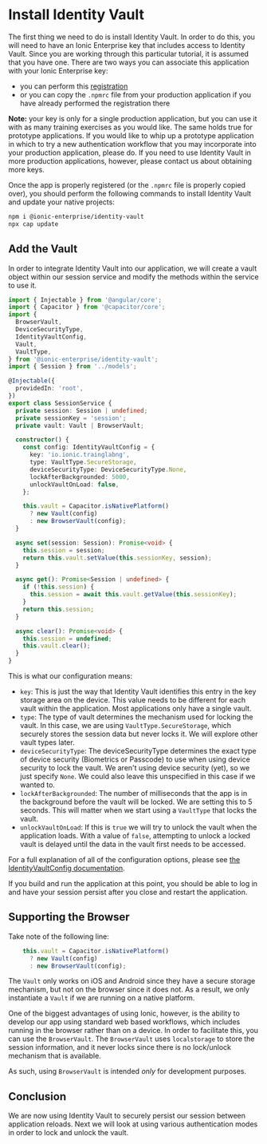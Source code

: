 # Install Identity Vault

The first thing we need to do is install Identity Vault. In order to do this, you will need to have an Ionic Enterprise key that includes access to Identity Vault. Since you are working through this particular tutorial, it is assumed that you have one. There are two ways you can associate this application with your Ionic Enterprise key:

- you can perform this <a href="https://ionic.io/docs/premier-plugins/setup" target="_blank">registration</a>
- or you can copy the `.npmrc` file from your production application if you have already performed the registration there

**Note:** your key is only for a single production application, but you can use it with as many training exercises as you would like. The same holds true for prototype applications. If you would like to whip up a prototype application in which to try a new authentication workflow that you may incorporate into your production application, please do. If you need to use Identity Vault in more production applications, however, please contact us about obtaining more keys.

Once the app is properly registered (or the `.npmrc` file is properly copied over), you should perform the following commands to install Identity Vault and update your native projects:

```bash
npm i @ionic-enterprise/identity-vault
npx cap update
```

## Add the Vault

In order to integrate Identity Vault into our application, we will create a vault object within our session service and modify the methods within the service to use it.

```TypeScript
import { Injectable } from '@angular/core';
import { Capacitor } from '@capacitor/core';
import {
  BrowserVault,
  DeviceSecurityType,
  IdentityVaultConfig,
  Vault,
  VaultType,
} from '@ionic-enterprise/identity-vault';
import { Session } from '../models';

@Injectable({
  providedIn: 'root',
})
export class SessionService {
  private session: Session | undefined;
  private sessionKey = 'session';
  private vault: Vault | BrowserVault;

  constructor() {
    const config: IdentityVaultConfig = {
      key: 'io.ionic.trainglabng',
      type: VaultType.SecureStorage,
      deviceSecurityType: DeviceSecurityType.None,
      lockAfterBackgrounded: 5000,
      unlockVaultOnLoad: false,
    };

    this.vault = Capacitor.isNativePlatform()
      ? new Vault(config)
      : new BrowserVault(config);
  }

  async set(session: Session): Promise<void> {
    this.session = session;
    return this.vault.setValue(this.sessionKey, session);
  }

  async get(): Promise<Session | undefined> {
    if (!this.session) {
      this.session = await this.vault.getValue(this.sessionKey);
    }
    return this.session;
  }

  async clear(): Promise<void> {
    this.session = undefined;
    this.vault.clear();
  }
}
```

This is what our configuration means:

- `key`: This is just the way that Identity Vault identifies this entry in the key storage area on the device. This value needs to be different for each vault within the application. Most applications only have a single vault.
- `type`: The type of vault determines the mechanism used for locking the vault. In this case, we are using `VaultType.SecureStorage`, which securely stores the session data but never locks it. We will explore other vault types later.
- `deviceSecurityType`: The deviceSecurityType determines the exact type of device security (Biometrics or Passcode) to use when using device security to lock the vault. We aren't using device security (yet), so we just specify `None`. We could also leave this unspecified in this case if we wanted to.
- `lockAfterBackgrounded`: The number of milliseconds that the app is in the background before the vault will be locked. We are setting this to 5 seconds. This will matter when we start using a `VaultType` that locks the vault.
- `unlockVaultOnLoad`: If this is `true` we will try to unlock the vault when the application loads. With a value of `false`, attempting to unlock a locked vault is delayed until the data in the vault first needs to be accessed.

For a full explanation of all of the configuration options, please see <a href="https://ionic.io/docs/identity-vault/interfaces/identityvaultconfig" target="_blank">the IdentityVaultConfig documentation</a>.

If you build and run the application at this point, you should be able to log in and have your session persist after you close and restart the application.

## Supporting the Browser

Take note of the following line:

```TypeScript
    this.vault = Capacitor.isNativePlatform()
      ? new Vault(config)
      : new BrowserVault(config);
```

The `Vault` only works on iOS and Android since they have a secure storage mechanism, but not on the browser since it does not. As a result, we only instantiate a `Vault` if we are running on a native platform.

One of the biggest advantages of using Ionic, however, is the ability to develop our app using standard web based workflows, which includes running in the browser rather than on a device. In order to facilitate this, you can use the `BrowserVault`. The `BrowserVault` uses `localstorage` to store the session information, and it never locks since there is no lock/unlock mechanism that is available.

As such, using `BrowserVault` is intended _only_ for development purposes.

## Conclusion

We are now using Identity Vault to securely persist our session between application reloads. Next we will look at using various authentication modes in order to lock and unlock the vault.
